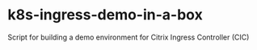 # k8s-ingress-demo-in-a-box
Script for building a demo environment for Citrix Ingress Controller (CIC)
